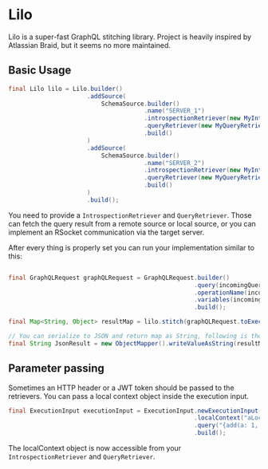 # Lilo
Lilo is a super-fast GraphQL stitching library. Project is heavily inspired by Atlassian Braid, but it seems no more maintained.

## Basic Usage

```java
final Lilo lilo = Lilo.builder()
                      .addSource(
                          SchemaSource.builder()
                                      .name("SERVER_1")
                                      .introspectionRetriever(new MyIntrospectionRetriever("https://server1/graphql"))
                                      .queryRetriever(new MyQueryRetriever("https://server1/graphql"))
                                      .build()
                      )
                      .addSource(
                          SchemaSource.builder()
                                      .name("SERVER_2")
                                      .introspectionRetriever(new MyIntrospectionRetriever("https://server2/graphql"))
                                      .queryRetriever(new MyQueryRetriever("https://server2/graphql"))
                                      .build()
                      )
                      .build();
```

You need to provide a `IntrospectionRetriever` and `QueryRetriever`. Those can fetch the query result from
a remote source or local source, or you can implement an RSocket communication via the target server.

After every thing is properly set you can run your implementation similar to this:

```java

final GraphQLRequest graphQLRequest = GraphQLRequest.builder()
                                                    .query(incomingQuery)
                                                    .operationName(incomingOperationName)
                                                    .variables(incomingVariables)
                                                    .build();

final Map<String, Object> resultMap = lilo.stitch(graphQLRequest.toExecutionInput()).toSpecification();

// You can serialize to JSON and return map as String, following is the Jackson example of serializing
final String JsonResult = new ObjectMapper().writeValueAsString(resultMap);
```

## Parameter passing

Sometimes an HTTP header or a JWT token should be passed to the retrievers. You can pass a local context object
inside the execution input.

```java
final ExecutionInput executionInput = ExecutionInput.newExecutionInput()
                                                    .localContext("aLocalContextObject")
                                                    .query("{add(a: 1, b: 2)}")
                                                    .build();
```

The localContext object is now accessible from your `IntrospectionRetriever` and `QueryRetriever`.
